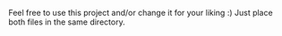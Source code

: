 Feel free to use this project and/or change it for your liking :) Just place both files in the same directory.
